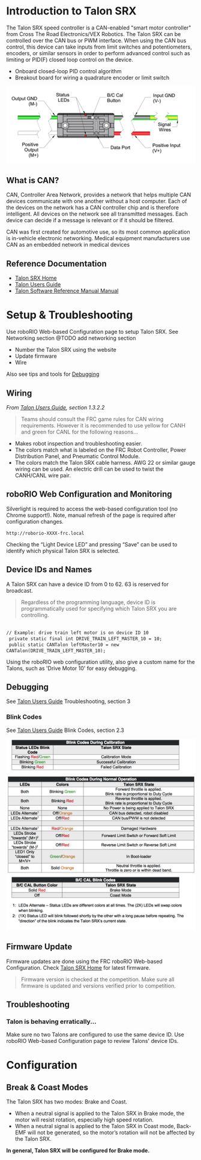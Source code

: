 
# Introduction to Talon SRX
The Talon SRX speed controller is a CAN-enabled "smart motor controller" from Cross The Road Electronics/VEX Robotics. The Talon SRX can be controlled over the CAN bus or PWM interface. When using the CAN bus control, this device can take inputs from limit switches and potentiometers, encoders, or similar sensors in order to perform advanced control such as limiting or PID(F) closed loop control on the device.
- Onboard closed-loop PID control algorithm
- Breakout board for wiring a quadrature encoder or limit switch

![Talon SRX](images/talon_srx.png)

## What is CAN?
CAN, Controller Area Network, provides a network that helps multiple CAN devices communicate with one another without a host computer. Each of the devices on the network has a CAN controller chip and is therefore intelligent. All devices on the network see all transmitted messages. Each device can decide if a message is relevant or if it should be filtered.

CAN was first created for automotive use, so its most common application is in-vehicle electronic networking. Medical equipment manufacturers use CAN as an embedded network in medical devices
## Reference Documentation
- [Talon SRX Home](http://www.ctr-electronics.com/talon-srx.html#product_tabs_technical_resources)
- [Talon Users Guide](http://www.ctr-electronics.com/Talon%20SRX%20User's%20Guide.pdf)
- [Talon Software Reference Manual Manual](http://www.ctr-electronics.com/Talon%20SRX%20Software%20Reference%20Manual.pdf)

# Setup & Troubleshooting
Use roboRIO Web-based Configuration page to setup Talon SRX. See Networking section @TODO add networking section

- Number the Talon SRX using the website
- Update firmware
- Wire

Also see tips and tools for [Debugging](#debugging)
## Wiring
_From [Talon Users Guide](http://www.ctr-electronics.com/Talon%20SRX%20User's%20Guide.pdf), section 1.3.2.2_

>Teams should consult the FRC game rules for CAN wiring requirements. However it is recommended to use yellow for CANH and green for CANL for the following reasons...
- Makes robot inspection and troubleshooting easier.
- The colors match what is labeled on the FRC Robot Controller, Power Distribution Panel, and Pneumatic Control Module.
- The colors match the Talon SRX cable harness.
AWG 22 or similar gauge wiring can be used. An electric drill can be used to twist the CANH/CANL wire pair.

## roboRIO Web Configuration and Monitoring
Silverlight is required to access the web-based configuration tool (no Chrome support!). Note, manual refresh of the page is required after configuration changes.
<pre><code>http://roborio-XXXX-frc.local</code></pre>
Checking the “Light Device LED” and pressing “Save” can be used to identify which physical Talon SRX is selected.

## Device IDs and Names
A Talon SRX can have a device ID from 0 to 62. 63 is reserved for broadcast.
> Regardless of the programming language, device ID is programmatically used for specifying which Talon SRX you are  controlling.
<pre><code>
// Example: drive train left motor is on device ID 10
 private static final int DRIVE_TRAIN_LEFT_MASTER_10 = 10;
 public static CANTalon leftMaster10 = new CANTalon(DRIVE_TRAIN_LEFT_MASTER_10);
</code></pre>

Using the roboRIO web configuration utility, also give a custom name for the Talons, such as 'Drive Motor 10' for easy debugging.

## Debugging
See [Talon Users Guide](http://www.ctr-electronics.com/Talon%20SRX%20User's%20Guide.pdf) Troubleshooting, section 3

### Blink Codes
See [Talon Users Guide](http://www.ctr-electronics.com/Talon%20SRX%20User's%20Guide.pdf) Blink Codes, section 2.3

![Talon SRX Blink Codes](images/blink_codes.png)

## Firmware Update
Firmware updates are done using the FRC roboRIO Web-based Configuration. Check [Talon SRX Home](http://www.ctr-electronics.com/talon-srx.html#product_tabs_technical_resources) for latest firmware.
> Firmware version is checked at the competition. Make sure all firmware is updated and versions verified prior to competition.

## Troubleshooting
### Talon is behaving erratically...
Make sure no two Talons are configured to use the same device ID. Use roboRIO Web-based Configuration page to review Talons' device IDs.

# Configuration
## Break & Coast Modes
The Talon SRX has two modes: Brake and Coast.
- When a neutral signal is applied to the Talon SRX in Brake mode, the motor will resist rotation, especially high speed rotation.
- When a neutral signal is applied to the Talon SRX in Coast mode, Back-EMF will not be generated, so the motor’s rotation will not be affected by the Talon SRX.

**In general, Talon SRX will be configured for Brake mode.**
